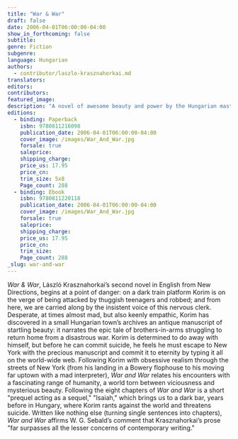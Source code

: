 ```yaml
---
title: "War & War"
draft: false
date: 2006-04-01T06:00:00-04:00
show_in_forthcoming: false
subtitle:
genre: Fiction
subgenre:
language: Hungarian
authors:
  - contributor/laszlo-krasznahorkai.md
translators:
editors:
contributors:
featured_image:
description: "A novel of awesome beauty and power by the Hungarian master, László Krasznahorkai. Winner of a 2005 PEN Translation Fund Award. "
editions:
  - binding: Paperback
    isbn: 9780811216098
    publication_date: 2006-04-01T06:00:00-04:00
    cover_image: /images/War_And_War.jpg
    forsale: true
    saleprice:
    shipping_charge:
    price_us: 17.95
    price_cn:
    trim_size: 5x8
    Page_count: 288
  - binding: Ebook
    isbn: 9780811220118
    publication_date: 2006-04-01T06:00:00-04:00
    cover_image: /images/War_And_War.jpg
    forsale: true
    saleprice:
    shipping_charge:
    price_us: 17.95
    price_cn:
    trim_size:
    Page_count: 288
_slug: war-and-war
---
```


_War & War_, László Krasznahorkai’s second novel in English from New Directions, begins at a point of danger: on a dark train platform Korim is on the verge of being attacked by thuggish teenagers and robbed; and from here, we are carried along by the insistent voice of this nervous clerk. Desperate, at times almost mad, but also keenly empathic, Korim has discovered in a small Hungarian town’s archives an antique manuscript of startling beauty: it narrates the epic tale of brothers-in-arms struggling to return home from a disastrous war. Korim is determined to do away with himself, but before he can commit suicide, he feels he must escape to New York with the precious manuscript and commit it to eternity by typing it all on the world-wide web. Following Korim with obsessive realism through the streets of New York (from his landing in a Bowery flophouse to his moving far uptown with a mad interpreter), _War and War_ relates his encounters with a fascinating range of humanity, a world torn between viciousness and mysterious beauty. Following the eight chapters of _War and War_ is a short "prequel acting as a sequel," "Isaiah," which brings us to a dark bar, years before in Hungary, where Korim rants against the world and threatens suicide. Written like nothing else (turning single sentences into chapters), _War and War_ affirms W. G. Sebald’s comment that Krasznahorkai’s prose "far surpasses all the lesser concerns of contemporary writing."

